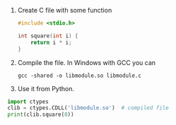 1. Create C file with some function

    ```C
    #include <stdio.h>
    
    int square(int i) {
        return i * i;
    }
    ```

2. Compile the file. In Windows with GCC you can 
    
    `gcc -shared -o libmodule.so libmodule.c`

3. Use it from Python.

```python
import ctypes
clib = ctypes.CDLL('libmodule.so')  # compiled file
print(clib.square(8))
```